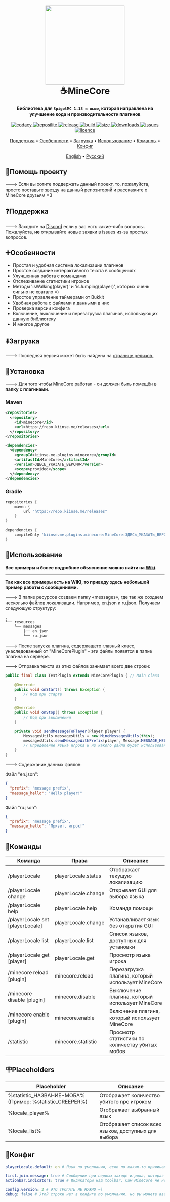 <h1 align="center">
  <img width=250 height=250 src="https://raw.githubusercontent.com/kiinse/MineCore/master/.github/img/logo.png"  alt=""/>
  <br>☕MineCore<br>
</h1>

<p align="center">
  <b>Библиотека для <code>SpigotMC 1.18 и выше</code>, которая направлена на улучшение кода и производительности плагинов</b><br><br>

  <a href="https://app.codacy.com/gh/kiinse/MineCore/dashboard">
    <img src="https://app.codacy.com/project/badge/Grade/04669f7c982b4ec8ba4783493dfb1ca9" alt="codacy"/>
  </a>

  <a href="https://repo.kiinse.me/#/releases/kiinse/me/plugins/minecore">
    <img src="https://repo.kiinse.me/api/badge/latest/releases/kiinse/me/plugins/minecore/MineCore?color=40c14a&name=Reposilite&prefix=v" alt="reposilite"/>
  </a>
  <a href="https://github.com/kiinse/MineCore/releases">
    <img src="https://img.shields.io/github/v/release/kiinse/MineCore?include_prereleases&style=flat-square" alt="release">
  </a>
  <a href="https://github.com/kiinse/MineCore/actions/workflows/gradle-package.yml">
    <img src="https://img.shields.io/github/actions/workflow/status/kiinse/MineCore/gradle-package.yml?style=flat-square" alt="build"> 
  </a>
  <a href="https://github.com/kiinse/MineCore">
    <img src="https://img.shields.io/github/repo-size/kiinse/MineCore?style=flat-square" alt="size"> 
  </a>
  <a href="https://github.com/kiinse/MineCore/releases">
    <img src="https://img.shields.io/github/downloads/kiinse/MineCore/total?style=flat-square" alt="downloads"> 
  </a>
  <a href="https://github.com/kiinse/MineCore/issues">
    <img src="https://img.shields.io/github/issues/kiinse/MineCore?style=flat-square" alt="issues"> 
  </a>
  <a href="https://github.com/kiinse/MineCore/blob/master/LICENSE">
    <img src="https://img.shields.io/github/license/kiinse/MineCore?style=flat-square" alt="licence"> 
  </a><br><br>
  <a href="#поддержка">Поддержка</a> •
  <a href="#особенности">Особенности</a> •
  <a href="#загрузка">Загрузка</a> •
  <a href="#использование">Использование</a> •
  <a href="#команды">Команды</a> •
  <a href="#конфиг">Конфиг</a>
</p>
<p align="center">
  <a href="https://github.com/kiinse/MineCore/blob/master/README.md">English</a> • <ins>Русский</ins>
</p>

## 🍩Помощь проекту

---> Если вы хотите поддержать данный проект, то, пожалуйста, просто поставьте звезду на данный репозиторий и расскажите о
MineCore друзьям =3

## ❓Поддержка

---> Заходите на [Discord](https://discord.gg/ec7y5NY82b) если у вас есть какие-либо вопросы.
Пожалуйста, **не** открывайте новые заявки в issues из-за простых вопросов.

## ➕Особенности

- Простая и удобная система локализации плагинов
- Простое создание интерактивного текста в сообщениях
- Улучшенная работа с командами
- Отслеживание статистики игроков
- Методы 'isWalking(player)' и 'isJumping(player)', которых очень сильно не хватало =)
- Простое управление таймерами от Bukkit
- Удобная работа с файлами и данными в них
- Проверка версии конфига
- Включение, выключение и перезагрузка плагинов, использующих данную библиотеку
- И многое другое

## ⬇️Загрузка

---> Последняя версия может быть найдена на <a href="https://github.com/kiinse/MineCore/releases">странице
релизов.</a><br>

## 📲Установка

---> Для того чтобы MineCore работал - он должен быть помещён в **папку с плагинами**.

### Maven

```xml
<repositories>
  <repository>
    <id>minecore</id>
    <url>https://repo.kiinse.me/releases</url>
  </repository>
</repositories>

<dependencies>
  <dependency>
    <groupId>kiinse.me.plugins.minecore</groupId>
    <artifactId>MineCore</artifactId>
    <version>ЗДЕСЬ_УКАЗАТЬ_ВЕРСИЮ</version>
    <scope>provided</scope>
  </dependency>
</dependencies>
```

### Gradle

```groovy
repositories {
    maven {
        url "https://repo.kiinse.me/releases"
    }
}

dependencies {
    compileOnly 'kiinse.me.plugins.minecore:MineCore:ЗДЕСЬ_УКАЗАТЬ_ВЕРСИЮ'
}
```

## 📖Использование

<b>Все примеры и более подробное объяснение можно найти на [Wiki](https://github.com/kiinse/MineCore/wiki).</b>

----

<b>Так как все примеры есть на WIKI, то приведу здесь небольшой пример работы с сообщениями.</b>

---> В папке ресурсов создаем папку «messages», где так же создаем несколько файлов локализации. Например, en.json и ru.json.
Получаем следующую структуру:

```txt
.
└── resources
    └── messages
        ├── en.json
        └── ru.json
```

---> После запуска плагина, содержащего главный класс, унаследованный от "MineCorePlugin" - эти файлы появятся в папке
плагина на сервере.

---> Отправка текста из этих файлов занимает всего две строки:

```java
public final class TestPlugin extends MineCorePlugin { // Main class

    @Override
    public void onStart() throws Exception {
        // Код при старте
    }

    @Override
    public void onStop() throws Exception {
        // Код при выключении
    }

    private void sendMessageToPlayer(Player player) {
        MessagesUtils messagesUtils = new MineMessagesUtils(this);
        messagesUtils.sendMessageWithPrefix(player, Message.MESSAGE_HELLO); // Отправляем игроку строку "message_hello" из json файлов с локализациями.
        // Определение языка игрока и из какого файла будет использована строка с текстом определяется автоматически.
    }
}

```

---> Содержание данных файлов:

Файл "en.json":

```json
{
  "prefix": "message prefix",
  "message_hello": "Hello player!"
}
```

Файл "ru.json":

```json
{
  "prefix": "message prefix",
  "message_hello": "Привет, игрок!"
}
```

## 💬Команды

| Команда                     | Права               | Описание                                              |
|-----------------------------|---------------------|-------------------------------------------------------|
| /playerLocale                     | playerLocale.status       | Отображает текущую локализацию                        |
| /playerLocale change              | playerLocale.change       | Открывает GUI для выбора языка                        |
| /playerLocale help                | playerLocale.help         | Команда помощи                                        |
| /playerLocale set [playerLocale]        | playerLocale.change       | Устанавливает язык без открытия GUI                   |
| /playerLocale list                | playerLocale.list         | Список языков, доступных для установки                |
| /playerLocale get [player]        | playerLocale.get          | Просмотр языка игрока                                 |
| /minecore reload [plugin]  | minecore.reload    | Перезагрузка плагина, который использует MineCore |
| /minecore disable [plugin] | minecore.disable   | Выключение плагина, который использует MineCore   |
| /minecore enable [plugin]  | minecore.enable    | Включение плагина, который использует MineCore    |
| /statistic                  | minecore.statistic | Просмотр статистики по количеству убитых мобов        |

## 🪧Placeholders

| Placeholder                                             | Описание                                            |
|---------------------------------------------------------|-----------------------------------------------------|
| %statistic_НАЗВАНИЕ-МОБА% (Пример: %statistic_CREEPER%) | Отображает количество убитого npc игроком           |
| %locale_player%                                         | Отображает выбранный язык                           |
| %locale_list%                                           | Отображает список всех языков, доступных для выбора |

## 📃Конфиг

```yaml
playerLocale.default: en # Язык по умолчанию, если по каким-то причинам он не смог определиться при первом заходе игрока

first.join.message: true # Сообщение при первом заходе игрока, которая говорит какой язык был определён у него.
actionbar.indicators: true # Индикаторы над toolbar. Сам MineCore не использует эту функцию, но она может быть нужна для других плагинов. Требуется PlaceholderAPI для работы.

config.version: 3 # ЭТО ТРОГАТЬ НЕ НУЖНО =)
debug: false # Этой строки нет в конфиге по умолчанию, но вы можете ввести ее в конфиг MineCore для отображения CONFIG логов в консоли сервера.
```
